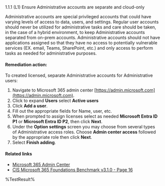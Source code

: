 1.1.1 (L1) Ensure Administrative accounts are separate and cloud-only

Administrative accounts are special privileged accounts that could have varying levels of access to data, users, and settings. Regular user accounts should never be utilized for administrative tasks and care should be taken, in the case of a hybrid environment, to keep Administrative accounts separated from on-prem accounts. Administrative accounts should not have applications assigned so that they have no access to potentially vulnerable services (EX. email, Teams, SharePoint, etc.) and only access to perform tasks as needed for administrative purposes.

#### Remediation action:

To created licensed, separate Administrative accounts for Administrative users:
1. Navigate to Microsoft 365 admin center [https://admin.microsoft.com](https://admin.microsoft.com).
2. Click to expand **Users** select **Active users**
3. Click **Add a user**.
4. Fill out the appropriate fields for Name, user, etc.
5. When prompted to assign licenses select as needed **Microsoft Entra ID P1** or
**Microsoft Entra ID P2**, then click **Next**.
6. Under the **Option settings** screen you may choose from several types of
Administrative access roles. Choose **Admin center access** followed by the
appropriate role then click **Next**.
7. Select **Finish adding**.

#### Related links

* [Microsoft 365 Admin Center](https://admin.microsoft.com)
* [CIS Microsoft 365 Foundations Benchmark v3.1.0 - Page 16](https://www.cisecurity.org/benchmark/microsoft_365)

<!--- Results --->
%TestResult%